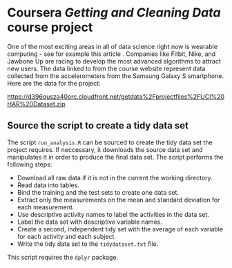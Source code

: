# Coursera *Getting and Cleaning Data* course project

One of the most exciting areas in all of data science right now is wearable computing - see for example this article . Companies like Fitbit, Nike, and Jawbone Up are racing to develop the most advanced algorithms to attract new users. The data linked to from the course website represent data collected from the accelerometers from the Samsung Galaxy S smartphone. Here are the data for the project:

https://d396qusza40orc.cloudfront.net/getdata%2Fprojectfiles%2FUCI%20HAR%20Dataset.zip

## Source the script to create a tidy data set

The script `run_analysis.R` can be sourced to create the tidy data set the project requires. If neccessary, it downloads the source data set and manipulates it in order  to produce the final data set. The script performs the following steps:

- Download all raw data if it is not in the current  the working directory.
- Read data into tables.
- Bind the training and the test sets to create one data set.
- Extract only the measurements on the mean and standard deviation for each measurement.
- Use descriptive activity names to label the activities in the data set.
- Label the data set with descriptive variable names.
- Create a second, independent tidy set with the average of each variable for each activity and each subject.
- Write the tidy data set to the `tidydataset.txt` file.

This script requires the `dplyr` package.
